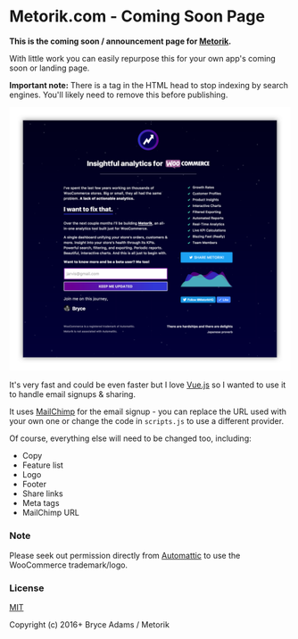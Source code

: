 # Metorik.com - Coming Soon Page

**This is the coming soon / announcement page for [**Metorik**](https://metorik.com).**

With little work you can easily repurpose this for your own app's coming soon or landing page.

**Important note:** There is a tag in the HTML head to stop indexing by search engines. You'll likely need to remove this before publishing.

[![Screenshot](screenshot.png?raw=true)](https://metorik.com)

It's very fast and could be even faster but I love [Vue.js](https://vuejs.org) so I wanted to use it to handle email signups & sharing.

It uses [MailChimp](https://mailchimp.com) for the email signup - you can replace the URL used with your own one or change the code in `scripts.js` to use a different provider.

Of course, everything else will need to be changed too, including:

* Copy
* Feature list
* Logo
* Footer
* Share links
* Meta tags
* MailChimp URL

### Note
Please seek out permission directly from [Automattic](https://automattic.com) to use the WooCommerce trademark/logo.

### License
[MIT](https://opensource.org/licenses/MIT)

Copyright (c) 2016+ Bryce Adams / Metorik